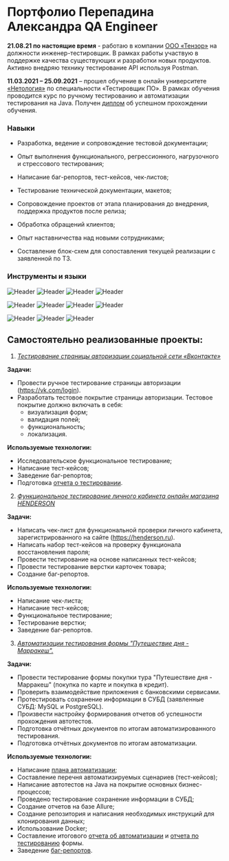 <h1> Портфолио Перепадина Александра QA Engineer</h1> 

**21.08.21 по настоящие время** - работаю в компании [ООО «Тензор»](https://tensor.ru/) на должности инженер-тестировщик. В рамках работы участвую в поддержке качества существующих и разработки новых продуктов. 
Активно внедряю технику тестирование API используя Postman. 

**11.03.2021 – 25.09.2021** – прошел обучение в онлайн университете [«Нетология»](https://netology.ru/) по специальности «Тестировщик ПО». В рамках обучения проводится курс по ручному тестированию и автоматизации тестирования на Java.
Получен [диплом](https://drive.google.com/file/d/1QKTmX34B0jg8zG4ouIHOm6kLJHwEX2sH/view) об успешном прохождении обучения. 


<h3>Навыки</h3>

- Разработка, ведение и сопровождение тестовой документации;

- Опыт выполнения функционального, регрессионного, нагрузочного и стрессового тестирования;

-  Написание баг-репортов, тест-кейсов, чек-листов;

- Тестирование технической документации, макетов; 

- Сопровождение проектов от этапа планирования до внедрения, поддержка продуктов после релиза;

- Обработка обращений клиентов;

- Опыт наставничества над новыми сотрудниками;

- Составление блок-схем для сопоставления текущей реализации с заявленной по ТЗ.

<h3>Инструменты и языки</h3>

![Header](https://img.shields.io/badge/Postman-090909?style=for-the-badge&logo=postman&logoColor=f76935)
![Header](https://img.shields.io/badge/Github-090909?style=for-the-badge&logo=github&logoColor=8cc4d7)
![Header](https://img.shields.io/badge/Jenkins-090909?style=for-the-badge&logo=jenkins&logoColor=f7f7f7)
![Header](https://img.shields.io/badge/MySQL-090909?style=for-the-badge&logo=mysql&logoColor=00618a)

![Header](https://img.shields.io/badge/Python-090909?style=for-the-badge&logo=Python&logoColor=#3776AB)
![Header](https://img.shields.io/badge/JAva-090909?style=for-the-badge&logo=&logoColor=#3776AB)
![Header](https://img.shields.io/badge/Selenium-090909?style=for-the-badge&logo=Selenium&logoColor=##43B02A)
![Header](https://img.shields.io/badge/Dbiver-090909?style=for-the-badge&logo=&logoColor=#3776AB)

![Header](https://img.shields.io/badge/DevTools-090909?style=for-the-badge&logo=googlechrome&logoColor=2674f2)
![Header](https://img.shields.io/badge/TestRail-090909?style=for-the-badge&logo=&logoColor=71b556)
![Header](https://img.shields.io/badge/Fiddler-090909?style=for-the-badge&logo=fiddler&logoColor=8cc4d7)


<h2>Самостоятельно реализованные проекты:</h2>

1. *[Тестирование страницы авторизации социальной сети «Вконтакте»](https://docs.google.com/spreadsheets/d/1srDjZpndG7LZgmqoGw7Ql7RW3c0mUMGrQT2RCHALWFU/edit#gid=1285495292)*

**Задачи:**
- Провести ручное тестирование страницы авторизации (https://vk.com/login).
- Разработать тестовое покрытие страницы авторизации. Тестовое покрытие должно включать в себя:
    - визуализация форм;
    - валидация полей;
    - функциональность;
    - локализация.

**Используемые технологии:**
- Исследовательское функциональное тестирование;
- Написание тест-кейсов;
- Заведение баг-репортов;
- Подготовка [отчета о тестировании](https://docs.google.com/document/d/1loRpGD7iAEyTkjKk-ln_oJxTTL25XmT_NwY21CBCCys/edit).


2. *[Функциональное тестирование личного кабинета онлайн магазина HENDERSON](https://docs.google.com/spreadsheets/d/12Cey1VBha-iLtOWARsq6TAkQgXwbP9FUHHvVtqAQP-U/edit#gid=0)*

**Задачи:**
- Написать чек-лист для функциональной проверки личного кабинета, зарегистрированного на сайте (https://henderson.ru).
- Написать набор тест-кейсов на проверку функционала восстановления пароля;
- Провести тестирование на основе написанных тест-кейсов;
- Провести тестирование верстки карточек товара;
- Создание баг-репортов.

**Используемые технологии:**
- Написание чек-листа;
- Написание тест-кейсов;
- Функциональное тестирование;
- Тестирование верстки;
- Заведение баг-репортов.



3. *[Автоматизации тестирования формы "Путешествие дня - Марракеш".](https://github.com/Perepadin/MyDiplomQA)*


**Задачи:**
- Провести тестирование формы покупки тура "Путешествие дня - Марракеш" (покупка по карте и покупка в кредит).
- Проверить взаимодействие приложения с банковскими сервисами.
- Протестировать сохранение информации в СУБД (заявленные СУБД: MySQL и PostgreSQL).
- Произвести настройку формирования отчетов об успешности прохождения автотестов.
- Подготовка отчётных документов по итогам автоматизированного тестирования.
- Подготовка отчётных документов по итогам автоматизации.

**Используемые технологии:**
- Написание [плана автоматизации](https://github.com/Perepadin/MyDiplomQA/blob/master/documentation/TestPlan.md);
- Составление перечня автоматизируемых сценариев (тест-кейсов);
- Написание автотестов на Java на покрытие основных бизнес-процессов;
- Проведено тестирование сохранение информации в СУБД;
- Создание отчетов на базе Allure;
- Создание репозитория и написания необходимых инструкций для клонирования данных;
- Использование Docker;
- Составление итогового [отчета об автоматизации](https://github.com/Perepadin/MyDiplomQA/blob/master/documentation/Summary.md) и [отчета по тестированию](https://github.com/Perepadin/MyDiplomQA/blob/master/documentation/Report.md) формы.
- Заведение [баг-репортов](https://github.com/Perepadin/MyDiplomQA/issues).
